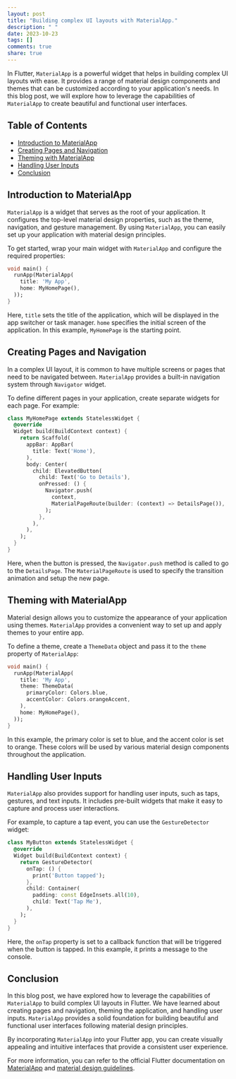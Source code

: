 ```yaml
---
layout: post
title: "Building complex UI layouts with MaterialApp."
description: " "
date: 2023-10-23
tags: []
comments: true
share: true
---
```


In Flutter, `MaterialApp` is a powerful widget that helps in building complex UI layouts with ease. It provides a range of material design components and themes that can be customized according to your application's needs. In this blog post, we will explore how to leverage the capabilities of `MaterialApp` to create beautiful and functional user interfaces.

## Table of Contents
- [Introduction to MaterialApp](#introduction-to-materialapp)
- [Creating Pages and Navigation](#creating-pages-and-navigation)
- [Theming with MaterialApp](#theming-with-materialapp)
- [Handling User Inputs](#handling-user-inputs)
- [Conclusion](#conclusion)

## Introduction to MaterialApp

`MaterialApp` is a widget that serves as the root of your application. It configures the top-level material design properties, such as the theme, navigation, and gesture management. By using `MaterialApp`, you can easily set up your application with material design principles.

To get started, wrap your main widget with `MaterialApp` and configure the required properties:

```dart
void main() {
  runApp(MaterialApp(
    title: 'My App',
    home: MyHomePage(),
  ));
}
```

Here, `title` sets the title of the application, which will be displayed in the app switcher or task manager. `home` specifies the initial screen of the application. In this example, `MyHomePage` is the starting point.

## Creating Pages and Navigation

In a complex UI layout, it is common to have multiple screens or pages that need to be navigated between. `MaterialApp` provides a built-in navigation system through `Navigator` widget.

To define different pages in your application, create separate widgets for each page. For example:

```dart
class MyHomePage extends StatelessWidget {
  @override
  Widget build(BuildContext context) {
    return Scaffold(
      appBar: AppBar(
        title: Text('Home'),
      ),
      body: Center(
        child: ElevatedButton(
          child: Text('Go to Details'),
          onPressed: () {
            Navigator.push(
              context,
              MaterialPageRoute(builder: (context) => DetailsPage()),
            );
          },
        ),
      ),
    );
  }
}
```

Here, when the button is pressed, the `Navigator.push` method is called to go to the `DetailsPage`. The `MaterialPageRoute` is used to specify the transition animation and setup the new page.

## Theming with MaterialApp

Material design allows you to customize the appearance of your application using themes. `MaterialApp` provides a convenient way to set up and apply themes to your entire app.

To define a theme, create a `ThemeData` object and pass it to the `theme` property of `MaterialApp`:

```dart
void main() {
  runApp(MaterialApp(
    title: 'My App',
    theme: ThemeData(
      primaryColor: Colors.blue,
      accentColor: Colors.orangeAccent,
    ),
    home: MyHomePage(),
  ));
}
```

In this example, the primary color is set to blue, and the accent color is set to orange. These colors will be used by various material design components throughout the application.

## Handling User Inputs

`MaterialApp` also provides support for handling user inputs, such as taps, gestures, and text inputs. It includes pre-built widgets that make it easy to capture and process user interactions.

For example, to capture a tap event, you can use the `GestureDetector` widget:

```dart
class MyButton extends StatelessWidget {
  @override
  Widget build(BuildContext context) {
    return GestureDetector(
      onTap: () {
        print('Button tapped');
      },
      child: Container(
        padding: const EdgeInsets.all(10),
        child: Text('Tap Me'),
      ),
    );
  }
}
```

Here, the `onTap` property is set to a callback function that will be triggered when the button is tapped. In this example, it prints a message to the console.

## Conclusion

In this blog post, we have explored how to leverage the capabilities of `MaterialApp` to build complex UI layouts in Flutter. We have learned about creating pages and navigation, theming the application, and handling user inputs. `MaterialApp` provides a solid foundation for building beautiful and functional user interfaces following material design principles.

By incorporating `MaterialApp` into your Flutter app, you can create visually appealing and intuitive interfaces that provide a consistent user experience.

For more information, you can refer to the official Flutter documentation on [MaterialApp](https://api.flutter.dev/flutter/material/MaterialApp-class.html) and [material design guidelines](https://material.io/design).